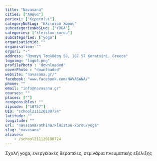 ```yaml
---
title: "Navasana"
cities: ["Αθήνα"]
perioxi: ["Κερατσίνι"]
categoryNoSLug: "Κλειστού Χώρου"
subcategoriesNoSLug: ["YOGA"]
categories: ["kleistou-xorou"]
subcategories: ["yoga"]
organisationid: ""
organisation: ""
orgurl: "-"
address: "Παναγή Τσαλδάρη 58, 187 57 Keratsíni, Greece"
logoimg: "logo3.png"
profilePhoto : "downloaded"
coverPhoto : "downloaded"
website: "navasana.gr/"
facebook: "www.facebook.com/NAVASANA/"
phone: ""
email: "info@navasana.gr"
courses: ""
places: [""]
rensponsibles: ""
zipcode: ["18757"]
UID: "school211120180724"
latitude: ""
longitude: ""
url: "navasana/athina/kleistou-xorou/yoga"
slug: "navasana"
aliases:
    - /school211120180724
---
```



Σχολή yoga, ενεργειακές θεραπείες, σεμινάρια πνευματικής εξέλιξης

